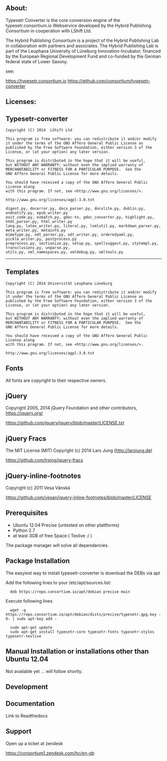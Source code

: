 About:
-----

Typesetr Converter is the core conversion engine of the typesetr.consortium.io Webservice developed by the Hybrid Publishing Consortium in cooperation with LShift Ltd.

The Hybrid Publishing Consortium is a project of the Hybrid Publishing Lab in collaboration with partners and associates. The Hybrid Publishing Lab is part of the Leuphana University of Lüneburg Innovation-Incubator, financed by the European Regional Development Fund and co-funded by the German federal state of Lower Saxony.

see: 

https://typesetr.consortium.io
https://github.com/consortium/typesetr-converter

Licenses:
--------


Typesetr-converter
------------------
    Copyright (C) 2014  LShift Ltd

    This program is free software: you can redistribute it and/or modify
    it under the terms of the GNU Affero General Public License as
    published by the Free Software Foundation, either version 3 of the
    License, or (at your option) any later version.

    This program is distributed in the hope that it will be useful,
    but WITHOUT ANY WARRANTY; without even the implied warranty of
    MERCHANTABILITY or FITNESS FOR A PARTICULAR PURPOSE.  See the
    GNU Affero General Public License for more details.

    You should have received a copy of the GNU Affero General Public License along
    with this program. If not, see <http://www.gnu.org/licenses/>.

    http://www.gnu.org/licenses/agpl-3.0.txt

	digest.py, docerror.py, docx_parser.py, docxlite.py, dublin.py, endnotify.py, epub_writer.py
	exit_code.py, ezmatch.py, gdoc-to, gdoc_converter.py, highlight.py, html_parser.py, html_writer.py
	lang.py, latex_writer.py, literal.py, lxmlutil.py, markdown_parser.py, meta_writer.py, metainfo.py
 	mimetype.py, odt_parser.py, odt_writer.py, orderedyaml.py, pickle_writer.py, postprocess.py
 	preprocess.py, sectionize.py, setup.py, spellsuggest.py, stytempl.py, transclusions.py, unparse.py,
 	utils.py, xml_namespaces.py, xmldebug.py, xmltools.py

------

Templates
---------
	Copyright (C) 2014 Universität Leuphana Lüneburg

    This program is free software: you can redistribute it and/or modify
    it under the terms of the GNU Affero General Public License as
    published by the Free Software Foundation, either version 3 of the
    License, or (at your option) any later version.

    This program is distributed in the hope that it will be useful,
    but WITHOUT ANY WARRANTY; without even the implied warranty of
    MERCHANTABILITY or FITNESS FOR A PARTICULAR PURPOSE.  See the
    GNU Affero General Public License for more details.

    You should have received a copy of the GNU Affero General Public License along
    with this program. If not, see <http://www.gnu.org/licenses/>.

    http://www.gnu.org/licenses/agpl-3.0.txt

Fonts
------
All fonts are copyright to their respective owners.

jQuery
------
Copyright 2005, 2014 jQuery Foundation and other contributors,
https://jquery.org/

https://github.com/jquery/jquery/blob/master/LICENSE.txt

jQuery Fracs
------------
The MIT License (MIT)
Copyright (c) 2014 Lars Jung (http://larsjung.de)

https://github.com/lrsjng/jquery-fracs

jQuery-inline-footnotes
-----------------------
Copyright (c) 2011 Vesa Vänskä

https://github.com/vesan/jquery-inline-footnotes/blob/master/LICENSE


Prerequisites
-------------

 - Ubuntu 12.04 Precise (untested on other plattforms)
 - Python 2.7
 - at least 3GB of free Space ( Texlive :/ )

The package manager will solve all dependancies.

Package Installation
------------

The easyiest way to install typesetr-converter is download the DEBs via apt 

Add the following lines to your /etc/apt/sources.list:

      deb https://repo.consortium.io/apt/debian precise main

Execute following lines

      wget -q https://repo.consortium.io/apt/debian/dists/precise/typesetr.gpg.key -O- | sudo apt-key add -

	  sudo apt-get update
      sudo apt-get install typesetr-core typesetr-fonts typesetr-styles typesetr-texlive


Manual Installation or installations other than Ubuntu 12.04
------------------------------------------------------------

Not available yet ... will follow shortly.

Development
-----------

Documentation
-------------
Link to Readthedocs

Support
-------
Open up a ticket at zendesk 

https://consortium1.zendesk.com/hc/en-gb







